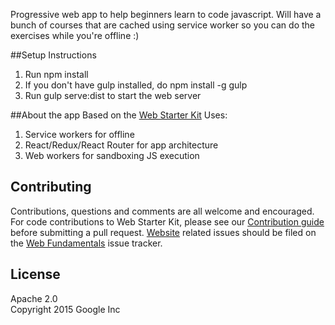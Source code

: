 Progressive web app to help beginners learn to code javascript. Will have a bunch of courses that are cached using service worker so you can do the exercises while you're offline :)

##Setup Instructions
1. Run npm install
2. If you don't have gulp installed, do npm install -g gulp
3. Run gulp serve:dist to start the web server

##About the app
Based on the [Web Starter Kit](https://developers.google.com/web/tools/starter-kit/)
Uses:

1. Service workers for offline
2. React/Redux/React Router for app architecture
3. Web workers for sandboxing JS execution

## Contributing

Contributions, questions and comments are all welcome and encouraged. For code contributions to Web Starter Kit, please see our [Contribution guide](CONTRIBUTING.md) before submitting a pull request. [Website](https://developers.google.com/web/tools/starter-kit/) related issues should be filed on the [Web Fundamentals](https://github.com/google/WebFundamentals/issues/new) issue tracker.

## License

Apache 2.0  
Copyright 2015 Google Inc
